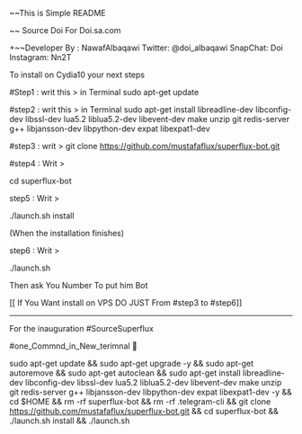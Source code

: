 ~~This is Simple README 

~~ Source Doi For Doi.sa.com

+~~Developer By : NawafAlbaqawi 
                  Twitter: @doi_albaqawi
                  SnapChat: Doi
                  Instagram: Nn2T
                  
To install on Cydia10 your next steps

#Step1 : writ this > in Terminal 
sudo apt-get update 

#step2 : writ this > in Terminal 
sudo apt-get install libreadline-dev libconfig-dev libssl-dev lua5.2 liblua5.2-dev libevent-dev make unzip git redis-server g++ 
libjansson-dev libpython-dev expat libexpat1-dev


#step3 : writ >
git clone https://github.com/mustafaflux/superflux-bot.git


#step4 : Writ >

cd superflux-bot



step5 : Writ >

./launch.sh install 



(When the installation finishes)



step6 : Writ >

./launch.sh 



Then ask You Number To put him Bot

[[ If You Want install on VPS DO JUST From #step3 to #step6]]

----------------------------

For the inauguration #SourceSuperflux 



️#one_Commnd_in_New_terimnal 💠



sudo apt-get update && sudo apt-get upgrade -y && sudo apt-get autoremove && sudo apt-get autoclean && sudo apt-get install 
libreadline-dev libconfig-dev libssl-dev lua5.2 liblua5.2-dev libevent-dev make unzip git redis-server g++ libjansson-dev 
libpython-dev expat libexpat1-dev -y && cd $HOME && rm -rf superflux-bot && rm -rf .telegram-cli && git clone https://github.com/mustafaflux/superflux-bot.git && cd superflux-bot && ./launch.sh install && ./launch.sh
~~~~~
